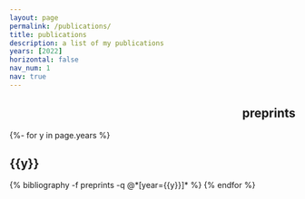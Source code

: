 ```yaml
---
layout: page
permalink: /publications/
title: publications
description: a list of my publications  
years: [2022]
horizontal: false
nav_num: 1
nav: true
---
```


<div style="text-align: right"> <h2> preprints </h2> </div>

<!-- _pages/publications.md -->
<div class="publications">

{%- for y in page.years %}
  <h2 class="year">{{y}}</h2>
  {% bibliography -f preprints -q @*[year={{y}}]* %}
{% endfor %}

</div>
